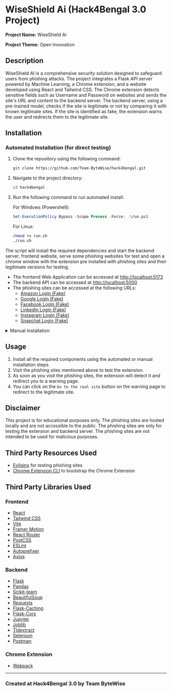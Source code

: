 # WiseShield Ai (Hack4Bengal 3.0 Project)

**Project Name:** WiseShield Ai

**Project Theme:** Open Innovation

## Description

WiseShield AI is a comprehensive security solution designed to safeguard users from phishing attacks. The project integrates a Flask API server powered by Machine Learning, a Chrome extension, and a website developed using React and Tailwind CSS. The Chrome extension detects sensitive fields such as Username and Password on websites and sends the site's URL and content to the backend server. The backend server, using a pre-trained model, checks if the site is legitimate or not by comparing it with known legitimate sites. If the site is identified as fake, the extension warns the user and redirects them to the legitimate site.

## Installation

### Automated Installation (for direct testing)

1. Clone the repository using the following command:

    ```bash
    git clone https://github.com/Team-ByteWise/hack4bengal.git
    ```

2. Navigate to the project directory:

    ```bash
    cd hack4bengal
    ```
3. Run the following command to run automated install:

    For Windows (Powershell):

    ```powershell
    Set-ExecutionPolicy Bypass -Scope Process -Force; .\run.ps1
    ```

    For Linux:

    ```bash
    chmod +x run.sh
    ./run.sh
    ```

The script will install the required dependencies and start the backend server, frontend website, serve some phishing websites for test and open a chrome window with the extension pre installed with phishing sites and their legitimate versions for testing.

- The frontend Web Application can be accessed at [http://localhost:5173](http://localhost:5173)
- The backend API can be accessed at [http://localhost:5000](http://localhost:5000)
- The phishing sites can be accessed at the following URLs:
    - [Amazon Login (Fake)](https://www.amz.localhost/amz)
    - [Google Login (Fake)](https://accounts.google.localhost/google)
    - [Facebook Login (Fake)](https://www.fb.localhost/fb)
    - [LinkedIn Login (Fake)](https://www.linkedin.localhost/linkedin)
    - [Instagram Login (Fake)](https://www.ig.localhost/ig)
    - [Snapchat Login (Fake)](https://accounts.snap.localhost/snap)

<details>
  <summary>Manual Installation</summary>

#### Backend (Flask Server)

1. Navigate to the `backend` directory:

    ```bash
    cd backend
    ```

2. Create a Python Virtual Environment:

    ```bash
    python -m venv venv
    ```
3. Activate the Virtual Environment:

    For Windows (Poweshell):

    ```bat
    .\venv\Scripts\activate.ps1
    ```
    
    For Linux:
    
    ```bash
    source venv/bin/activate
    ```

4. Install the required dependencies:

    ```bash
    pip install -r requirements.txt
    ```

5. Start the Flask server:

    ```bash
    python main.py
    ```

#### Frontend (Website)

1. Navigate to the `frontend` directory:

    ```bash
    cd frontend
    ```

2. Install the required dependencies:

    ```bash
    npm install
    ```

3. Start the development server:

    ```bash
    npm run dev
    ```

#### Phishing Websites (FOR TESTING PURPOSES ONLY)

1. Navigate to the `evilginx` directory:

    ```bash
    cd evilginx
    ```

2. Download evilginx:

    For Windows (Powershell):

    ```powershell
    Invoke-WebRequest -Uri "https://github.com/kgretzky/evilginx2/releases/download/v3.3.0/evilginx-v3.3.0-windows-64bit.zip" -OutFile "evilginx.zip"
    ```

    For Linux:

    ```bash
    wget https://github.com/kgretzky/evilginx2/releases/download/v3.3.0/evilginx-v3.3.0-linux-64bit.zip -O evilginx.zip
    ```

3. Extract the downloaded file:

    For Windows (Powershell):

    ```powershell
    Expand-Archive -Path "evilginx.zip" -DestinationPath "." -Force
    ```

    For Linux:

    ```bash
    unzip evilginx.zip
    ```

4. Start the evilginx server:
    
    For Windows (Powershell):
    
    ```powershell
    .\evilginx.exe -developer -c .
    ```

    For Linux:

    ```bash
    ./evilginx -developer -c .
    ```

#### Chrome Extension

1. Navigate to the `extension` directory:

    ```bash
    cd extension
    ```

2. Install the required dependencies:

    ```bash
    npm install
    ```

3. Build the extension:

    ```bash
    npm run build
    ```

4. Load the extension in Chrome:
    
    - Open Chrome and navigate to `chrome://extensions/`
    - Enable Developer Mode
    - Click on `Load unpacked` and select the `build` directory inside the `extension` directory


Now you can visit the following phishing sites to test the extension:

- [Amazon Login (Fake)](https://www.amz.localhost/amz)
- [Google Login (Fake)](https://accounts.google.localhost/google)
- [Facebook Login (Fake)](https://www.fb.localhost/fb)
- [LinkedIn Login (Fake)](https://www.linkedin.localhost/linkedin)
- [Instagram Login (Fake)](https://www.ig.localhost/ig)
- [Snapchat Login (Fake)](https://accounts.snap.localhost/snap)

</details>

## Usage

1. Install all the required components using the automated or manual installation steps.
2. Visit the phishing sites mentioned above to test the extension.
3. As soon as you visit the phishing sites, the extension will detect it and redirect you to a warning page.
4. You can click on the `Go to the real site` button on the warning page to redirect to the legitimate site.

## Disclaimer

This project is for educational purposes only. The phishing sites are hosted locally and are not accessible to the public. The phishing sites are only for testing the extension and backend server. The phishing sites are not intended to be used for malicious purposes.

## Third Party Resources Used

- [Evilginx](https://github.com/kgretzky/evilginx2/) for testing phishing sites
- [Chrome Extension CLI](https://github.com/dutiyesh/chrome-extension-cli) to bootstrap the Chrome Extension


## Third Party Libraries Used

### Frontend

- [React](https://react.dev)
- [Tailwind CSS](https://tailwindcss.com/)
- [Vite](https://vitejs.dev/)
- [Framer Motion](https://www.framer.com/motion/)
- [React Router](https://reactrouter.com/)
- [PostCSS](https://postcss.org/)
- [ESLint](https://eslint.org/)
- [Autoprefixer](https://autoprefixer.github.io/)
- [Axios](https://axios-http.com/)


### Backend
- [Flask](https://flask.palletsprojects.com/en/3.0.x/)
- [Pandas](https://pandas.pydata.org/)
- [Scikit-learn](https://scikit-learn.org/)
- [BeautifulSoup](https://www.crummy.com/software/BeautifulSoup/bs4/doc/)
- [Requests](https://docs.python-requests.org/en/master/)
- [Flask-Caching](https://flask-caching.readthedocs.io/en/latest/)
- [Flask-Cors](https://flask-cors.readthedocs.io/en/latest/)
- [Jupyter](https://jupyter.org/)
- [Joblib](https://joblib.readthedocs.io/en/latest/)
- [Tldextract](https://tldextract.readthedocs.io/en/latest/)
- [Selenium](https://www.selenium.dev/documentation/en/)
- [Postman](https://www.postman.com/)


### Chrome Extension

- [Webpack](https://webpack.js.org/)

---

### Created at Hack4Bengal 3.0 by Team ByteWise
